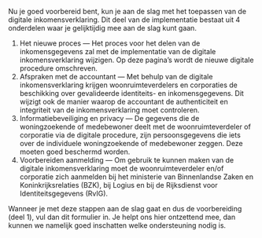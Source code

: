 Nu je goed voorbereid bent, kun je aan de slag met het toepassen van de digitale inkomensverklaring. Dit deel van de implementatie bestaat uit 4 onderdelen waar je gelijktijdig mee aan de slag kunt gaan.

1. Het nieuwe proces — Het proces voor het delen van de inkomensgegevens zal met de implementatie van de digitale inkomensverklaring wijzigen. Op deze pagina’s wordt de nieuwe digitale procedure omschreven.
2. Afspraken met de accountant — Met behulp van de digitale inkomensverklaring krijgen woonruimteverdelers en corporaties de beschikking over gevalideerde identiteits- en inkomensgegevens. Dit wijzigt ook de manier waarop de accountant de authenticiteit en integriteit van de inkomensverklaring moet controleren.
3. Informatiebeveiliging en privacy — De gegevens die de woningzoekende of medebewoner deelt met de woonruimteverdeler of corporatie via de digitale procedure, zijn persoonsgegevens die iets over de individuele woningzoekende of medebewoner zeggen. Deze moeten goed beschermd worden.
4. Voorbereiden aanmelding — Om gebruik te kunnen maken van de digitale inkomensverklaring moet de woonruimteverdeler en/of corporatie zich aanmelden bij het ministerie van Binnenlandse Zaken en Koninkrijksrelaties (BZK), bij Logius en bij de Rijksdienst voor Identiteitsgegevens (RvIG).

Wanneer je met deze stappen aan de slag gaat en dus de voorbereiding (deel 1), vul dan dit formulier in. Je helpt ons hier ontzettend mee, dan kunnen we namelijk goed inschatten welke ondersteuning nodig is.